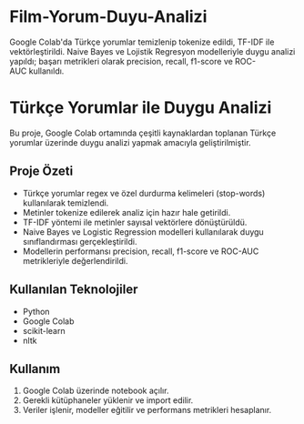 # Film-Yorum-Duyu-Analizi
 Google Colab'da Türkçe yorumlar temizlenip tokenize edildi, TF-IDF ile vektörleştirildi. Naive Bayes ve Lojistik Regresyon modelleriyle duygu analizi yapıldı; başarı metrikleri olarak precision, recall, f1-score ve ROC-AUC kullanıldı.
 
# Türkçe Yorumlar ile Duygu Analizi

Bu proje, Google Colab ortamında çeşitli kaynaklardan toplanan Türkçe yorumlar üzerinde duygu analizi yapmak amacıyla geliştirilmiştir. 

## Proje Özeti

- Türkçe yorumlar regex ve özel durdurma kelimeleri (stop-words) kullanılarak temizlendi.  
- Metinler tokenize edilerek analiz için hazır hale getirildi.  
- TF-IDF yöntemi ile metinler sayısal vektörlere dönüştürüldü.  
- Naive Bayes ve Logistic Regression modelleri kullanılarak duygu sınıflandırması gerçekleştirildi.  
- Modellerin performansı precision, recall, f1-score ve ROC-AUC metrikleriyle değerlendirildi.

## Kullanılan Teknolojiler

- Python  
- Google Colab  
- scikit-learn  
- nltk  

## Kullanım

1. Google Colab üzerinde notebook açılır.  
2. Gerekli kütüphaneler yüklenir ve import edilir.  
3. Veriler işlenir, modeller eğitilir ve performans metrikleri hesaplanır.
